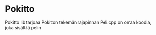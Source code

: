 # Pokitto
Pokitto lib tarjoaa Pokitton tekemän rajapinnan
Peli.cpp on omaa koodia, joka sisältää pelin
